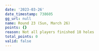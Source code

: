 ```yaml
---
date: '2023-03-26'
date_timestamp: 738605
gg_url: null
name: Round 23 (Sun, March 26)
points: {}
reason: Not all players finished 18 holes
total_points: 0
valid: false
---
```

